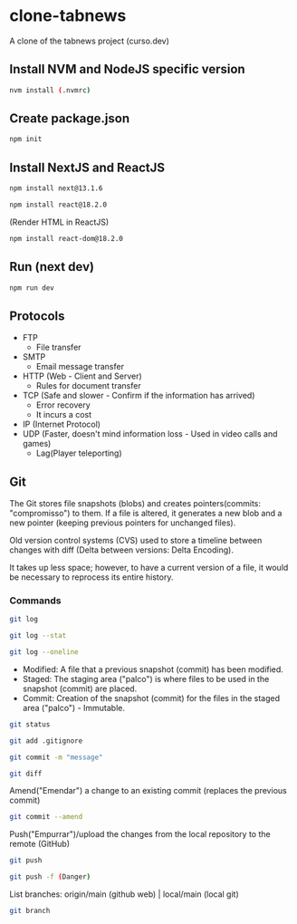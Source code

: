 # clone-tabnews
A clone of the tabnews project (curso.dev)

## Install NVM and NodeJS specific version
```sh
nvm install (.nvmrc)
```

## Create package.json
```sh
npm init
```

## Install NextJS and ReactJS
```sh
npm install next@13.1.6
``` 
```sh
npm install react@18.2.0
``` 
(Render HTML in ReactJS)
```sh
npm install react-dom@18.2.0
``` 

## Run (next dev)
```sh
npm run dev
``` 

## Protocols
- FTP
    - File transfer
- SMTP
    - Email message transfer
- HTTP (Web - Client and Server)
    - Rules for document transfer
- TCP (Safe and slower - Confirm if the information has arrived)
    - Error recovery
    - It incurs a cost
- IP (Internet Protocol)
- UDP (Faster, doesn't mind information loss - Used in video calls and games)
    - Lag(Player teleporting)

## Git
The Git stores file snapshots (blobs) and creates pointers(commits: "compromisso") to them. If a file is altered, it generates a new blob and a new pointer (keeping previous pointers for unchanged files).

Old version control systems (CVS) used to store a timeline between changes with diff (Delta between versions: Delta Encoding).

It takes up less space; however, to have a current version of a file, it would be necessary to reprocess its entire history.

### Commands
```sh
git log
```
```sh
git log --stat
```
```sh
git log --oneline
```

- Modified: A file that a previous snapshot (commit) has been modified.
- Staged: The staging area ("palco") is where files to be used in the snapshot (commit) are placed.
- Commit: Creation of the snapshot (commit) for the files in the staged area ("palco") - Immutable.

```sh
git status
```

```sh
git add .gitignore
```

```sh
git commit -m "message" 
```

```sh
git diff
```

Amend("Emendar") a change to an existing commit (replaces the previous commit)
```sh
git commit --amend
```

Push("Empurrar")/upload the changes from the local repository to the remote (GitHub)
```sh
git push
```
```sh
git push -f (Danger)
```

List branches: 
origin/main (github web) | local/main (local git)
```sh
git branch
```